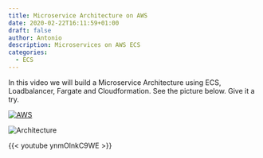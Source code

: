```yaml
---
title: Microservice Architecture on AWS
date: 2020-02-22T16:11:59+01:00
draft: false
author: Antonio
description: Microservices on AWS ECS
categories: 
  - ECS
---
```


In this video we will build a Microservice Architecture using ECS, Loadbalancer, Fargate and Cloudformation. See the picture below. Give it a try.

[![AWS](https://static.shareasale.com/image/43514/300X2503_00.jpg)](https://shareasale.com/r.cfm?b=1551034&amp;u=2310472&amp;m=43514&amp;urllink=&amp;afftrack=)

![Architecture](/images/image18.png)

{{< youtube ynmOlnkC9WE >}}



